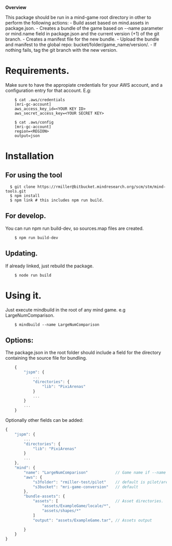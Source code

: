 **Overview**

This package should be run in a mind-game root directory in other to perform the following actions:
	- Build asset based on mind.assets in package.json.
	- Creates a bundle of the game based on --name parameter or mind.name field in package.json and the current version (+1) of the git branch.
	- Creates a manifest file for the new bundle.
	- Upload the bundle and manifest to the global repo: bucket/folder/game_name/version/.
	- If nothing fails, tag the git branch with the new version.

# Requirements.
Make sure to have the appropiate credentials for your AWS account, and a configuration entry for that account. E.g:

```shell
	$ cat .aws/credentials
	[mri-gc-account]
	aws_access_key_id=<YOUR KEY ID>
	aws_secret_access_key=<YOUR SECRET KEY>

	$ cat .aws/config
	[mri-gc-account]
	region=<REGION>
	output=json
```

# Installation

## For using the tool

  ```shell
    $ git clone https://rmiller@bitbucket.mindresearch.org/scm/stm/mind-tools.git
	$ npm install
	$ npm link # this includes npm run build.
  ```

## For develop.

You can run npm run build-dev, so sources.map files are created.

```shell
	$ npm run build-dev
```

## Updating.

If already linked, just rebuild the package.
```shell
	$ node run build
```

# Using it.

Just execute mindbuild in the root of any mind game. e.g LargeNumComparison.

```shell
	$ mindbuild --name LargeNumComparison
```
 ## Options:

 The package.json in the root folder should include a field for the directory containing the source file for bundling.

```javascript
	{
		"jspm": {
			...
			"directories": {
				"lib": "PixiArenas"
			}
			...
		}
		...
	}

```

Optionally other fields can be added:

```javascript
{
	"jspm": {
		...
		"directories": {
			"lib": "PixiArenas"
		}
		...
	},
	"mind": {
		"name": "LargeNumComparison"			// Game name if --name parameter is not given.
		"aws": {
			"s3folder": "rmiller-test/pilot" 	// default is pilot/arenas
			"s3bucket": "mri-game-conversion"	// default
		},
		"bundle-assets": {
			"assets": [							// Asset directories.
				"assets/ExampleGame/locale/*",
				"assets/shapes/*"
			]
			"output": "assets/ExampleGame.tar",	// Assets output

		}
	}
}

```
